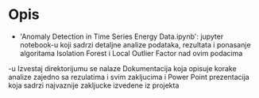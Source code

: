# Opis
- 'Anomaly Detection in Time Series Energy Data.ipynb':
  jupyter notebook-u koji sadrzi detaljne analize podataka, rezultata i ponasanje algoritama Isolation Forest i Local Outlier Factor nad ovim podacima

-u Izvestaj direktorijumu se nalaze Dokumentacija koja opisuje korake analize zajedno sa rezulatima i svim zakljucima i Power Point prezentacija koja sadrzi najvaznije zakljucke izvedene iz projekta
